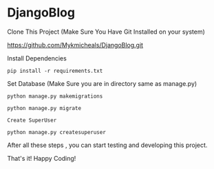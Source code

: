 # DjangoBlog

Clone This Project (Make Sure You Have Git Installed on your system)

https://github.com/Mykmicheals/DjangoBlog.git

Install Dependencies

```pip install -r requirements.txt```

Set Database (Make Sure you are in directory same as manage.py)

```python manage.py makemigrations```

```python manage.py migrate```

```Create SuperUser```

```python manage.py createsuperuser```

After all these steps , you can start testing and developing this project.

That's it! Happy Coding!
